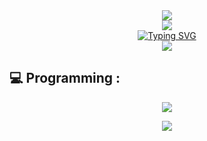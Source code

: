 <div style="pointer-events: none;" align="center" >
    <img style="pointer-events: none;"
        src="https://capsule-render.vercel.app/api?type=venom&height=300&color=gradient&text=Hi%20Chathuranga%20Here&textBg=false&animation=twinkling&desc=Welcome%20to%20my%20Sysco%20GitHub&descAlignY=63&section=header&stroke=FFFFFF&strokeWidth=1&fontColor=8787cb" />
</div>
<div align="center">
    <img src="https://visitor-badge.laobi.icu/badge?page_id=czampath-sysco.czampath-sysco" />
</div>
<div align="center">
    <a href="https://git.io/typing-svg"><img src="https://readme-typing-svg.herokuapp.com?font=Fira+Code&center=true&vCenter=true&random=false&width=435&lines=Here+are+my+GitHub+stats+!;Enjoy+!;" alt="Typing SVG" /></a>
</div>
<div align="center">
    <picture>
      <source media="(prefers-color-scheme: dark)" srcset="https://cz-git-anim.vercel.app/api/animated-commits?username=czampath-sysco&isDark=true&duration=1&style=sds" />
      <source media="(prefers-color-scheme: light)" srcset="https://cz-git-anim.vercel.app/api/animated-commits?username=czampath-sysco&isDark=false&duration=1&style=sds" />
      <img src="https://cz-git-anim.vercel.app/api/animated-commits?username=czampath-sysco&isDark=false&duration=1&style=sds" />
    </picture>
</div>

## 💻 Programming :
<p align="center">
  <a href="https://skillicons.dev">
    <img src="https://skillicons.dev/icons?i=java,spring,js,ts,react,nextjs,vite,jquery,html,tailwind,nodejs,postgres,arduino,threejs,py" />
  </a>
</p>
<p align="center">
  <a href="https://skillicons.dev">
    <img src="https://skillicons.dev/icons?i=vscode,idea,postman,sentry" />
  </a>
</p>
